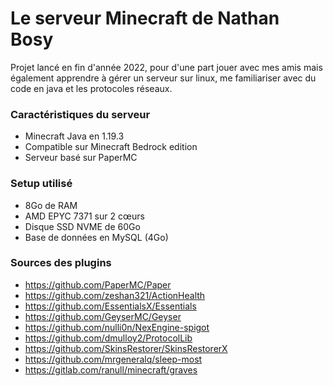 # Le serveur Minecraft de Nathan Bosy
Projet lancé en fin d'année 2022, pour d'une part jouer avec mes amis mais également apprendre à gérer un serveur sur linux, me familiariser avec du code en java et les protocoles réseaux.



### Caractéristiques du serveur

- Minecraft Java en 1.19.3
- Compatible sur Minecraft Bedrock edition
- Serveur basé sur PaperMC



### Setup utilisé

- 8Go de RAM
- AMD EPYC 7371 sur 2 cœurs
- Disque SSD NVME de 60Go
- Base de données en MySQL (4Go)



### Sources des plugins

- https://github.com/PaperMC/Paper
- https://github.com/zeshan321/ActionHealth
- https://github.com/EssentialsX/Essentials
- https://github.com/GeyserMC/Geyser
- https://github.com/nulli0n/NexEngine-spigot
- https://github.com/dmulloy2/ProtocolLib
- https://github.com/SkinsRestorer/SkinsRestorerX
- https://github.com/mrgeneralq/sleep-most
- https://gitlab.com/ranull/minecraft/graves
